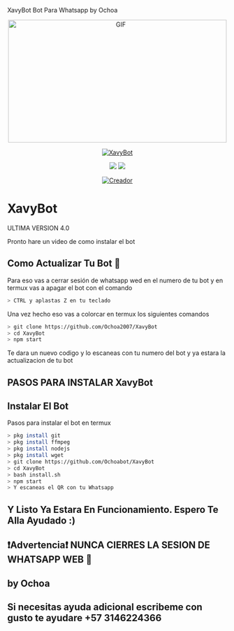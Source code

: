 XavyBot Bot Para Whatsapp by Ochoa

<p align="center">
<img src="https://github.com/Ochoabot/XavyBot/blob/main/temples/ezgif-4-5e4fce2c4bbe.gif" alt="GIF" width="500" height="281"/>
</p>
<p align="center">
<a href="#"><img title="XavyBot" src="https://img.shields.io/badge/XavyBot -purple?colorA=%cc33ff&colorB=%cc33ff&style=for-the-badge"></a>
</p>

<p align="center">
    <img
        src="https://img.shields.io/badge/node.js%20-%2343853D.svg?&style=for-the-badge&logo=node.js&logoColor=white" />
    <img
        src="https://img.shields.io/badge/javascript%20-%23323330.svg?&style=for-the-badge&logo=javascript&logoColor=%23F7DF1E" />
</p>

<p align="center">
<a href="https://github.com/Ochoabot"><img title="Creador" src="https://img.shields.io/badge/Author-Ochoabot-purple.svg?style=for-the-badge&logo=github"></a>
</p>


# XavyBot
ULTIMA VERSION 4.0

Pronto hare un video de como instalar el bot


## Como Actualizar Tu Bot 🔄
Para eso vas a cerrar sesión de whatsapp wed en el numero de tu bot y en termux vas a apagar el bot con el comando

```bash
> CTRL y aplastas Z en tu teclado
```

Una vez hecho eso vas a colorcar en termux los siguientes comandos

```bash
> git clone https://github.com/Ochoa2007/XavyBot
> cd XavyBot
> npm start
```

Te dara un nuevo codigo y lo escaneas con tu numero del bot y ya estara la actualizacion de tu bot






## PASOS PARA INSTALAR XavyBot


## Instalar El Bot
Pasos para instalar el bot en termux

```bash
> pkg install git
> pkg install ffmpeg
> pkg install nodejs
> pkg install wget
> git clone https://github.com/Ochoabot/XavyBot
> cd XavyBot
> bash install.sh
> npm start
> Y escaneas el QR con tu Whatsapp
```




## Y Listo Ya Estara En Funcionamiento. Espero Te Alla Ayudado :)





## ❗Advertencia❗ NUNCA CIERRES LA SESION DE WHATSAPP WEB 🚫





## by Ochoa




## Si necesitas ayuda adicional escribeme con gusto te ayudare  +57 3146224366


